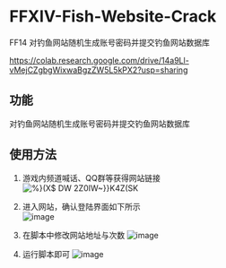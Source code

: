 # FFXIV-Fish-Website-Crack
FF14 对钓鱼网站随机生成账号密码并提交钓鱼网站数据库

https://colab.research.google.com/drive/14a9Ll-vMejCZgbgWixwaBgzZW5L5kPX2?usp=sharing

## 功能
对钓鱼网站随机生成账号密码并提交钓鱼网站数据库

## 使用方法

1. 游戏内频道喊话、QQ群等获得网站链接  
![%}(X$ DW 2Z0IW~}}K4Z(SK](https://user-images.githubusercontent.com/12003087/219943186-afe22f3d-0ca0-4a04-9e3b-b3a0b0c0ba4f.png)

2. 进入网站，确认登陆界面如下所示  
![image](https://user-images.githubusercontent.com/12003087/219943076-8ee93164-3798-44f1-9309-bd50832fe96b.png)

3. 在脚本中修改网站地址与次数
![image](https://user-images.githubusercontent.com/12003087/219943262-a2ecf141-5f22-4762-a889-01052882f424.png)

4. 运行脚本即可
![image](https://user-images.githubusercontent.com/12003087/219943285-5887dc4b-8cef-4759-b5eb-e5f53c19ed66.png)



